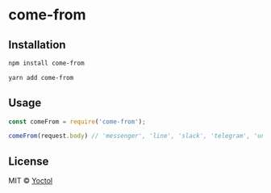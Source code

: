 # come-from

## Installation

```sh
npm install come-from
```

```sh
yarn add come-from
```

## Usage

```js
const comeFrom = require('come-from');

comeFrom(request.body) // 'messenger', 'line', 'slack', 'telegram', 'unknown'
```

## License

MIT © [Yoctol](https://github.com/Yoctol/come-from)
